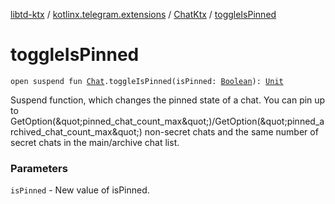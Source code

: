 [libtd-ktx](../../index.md) / [kotlinx.telegram.extensions](../index.md) / [ChatKtx](index.md) / [toggleIsPinned](./toggle-is-pinned.md)

# toggleIsPinned

`open suspend fun `[`Chat`](https://tdlibx.github.io/td/docs/org/drinkless/td/libcore/telegram/TdApi/Chat.html)`.toggleIsPinned(isPinned: `[`Boolean`](https://kotlinlang.org/api/latest/jvm/stdlib/kotlin/-boolean/index.html)`): `[`Unit`](https://kotlinlang.org/api/latest/jvm/stdlib/kotlin/-unit/index.html)

Suspend function, which changes the pinned state of a chat. You can pin up to
GetOption(&amp;quot;pinned_chat_count_max&amp;quot;)/GetOption(&amp;quot;pinned_archived_chat_count_max&amp;quot;)
non-secret chats and the same number of secret chats in the main/archive chat list.

### Parameters

`isPinned` - New value of isPinned.